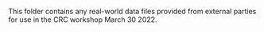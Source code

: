 This folder contains any real-world data files provided from external parties for use in the CRC workshop March 30 2022.
